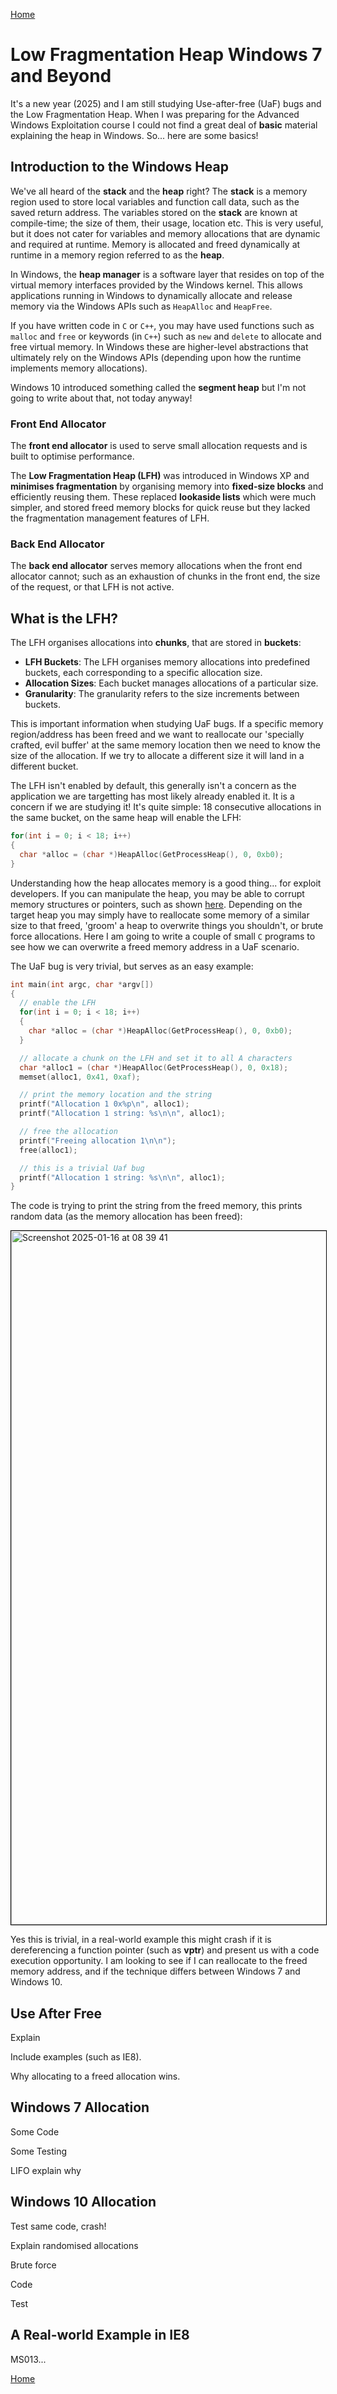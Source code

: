 [Home](https://plackyhacker.github.io)

# Low Fragmentation Heap Windows 7 and Beyond

It's a new year (2025) and I am still studying Use-after-free (UaF) bugs and the Low Fragmentation Heap. When I was preparing for the Advanced Windows Exploitation course I could not find a great deal of **basic** material explaining the heap in Windows. So... here are some basics!

## Introduction to the Windows Heap

We've all heard of the **stack** and the **heap** right? The **stack** is a memory region used to store local variables and function call data, such as the saved return address. The variables stored on the **stack** are known at compile-time; the size of them, their usage, location etc. This is very useful, but it does not cater for variables and memory allocations that are dynamic and required at runtime. Memory is allocated and freed dynamically at runtime in a memory region referred to as the **heap**.

In Windows, the **heap manager** is a software layer that resides on top of the virtual memory interfaces provided by the Windows kernel. This allows applications running in Windows to dynamically allocate and release memory via the Windows APIs such as `HeapAlloc` and `HeapFree`.

If you have written code in `C` or `C++`, you may have used functions such as `malloc` and `free` or keywords (in `C++`) such as `new` and `delete` to allocate and free virtual memory. In Windows these are higher-level abstractions that ultimately rely on the Windows APIs (depending upon how the runtime implements memory allocations).

Windows 10 introduced something called the **segment heap** but I'm not going to write about that, not today anyway!

### Front End Allocator

The **front end allocator** is used to serve small allocation requests and is built to optimise performance. 

The **Low Fragmentation Heap (LFH)** was introduced in Windows XP and **minimises fragmentation** by organising memory into **fixed-size blocks** and efficiently reusing them. These replaced **lookaside lists** which were much simpler, and stored freed memory blocks for quick reuse but they lacked the fragmentation management features of LFH.

### Back End Allocator

The **back end allocator** serves memory allocations when the front end allocator cannot; such as an exhaustion of chunks in the front end, the size of the request, or that LFH is not active.

## What is the LFH?

The LFH organises allocations into **chunks**, that are stored in **buckets**:

- **LFH Buckets**: The LFH organises memory allocations into predefined buckets, each corresponding to a specific allocation size.
- **Allocation Sizes**: Each bucket manages allocations of a particular size.
- **Granularity**: The granularity refers to the size increments between buckets.

This is important information when studying UaF bugs. If a specific memory region/address has been freed and we want to reallocate our 'specially crafted, evil buffer' at the same memory location then we need to know the size of the allocation. If we try to allocate a different size it will land in a different bucket.

The LFH isn't enabled by default, this generally isn't a concern as the application we are targetting has most likely already enabled it. It is a concern if we are studying it! It's quite simple: 18 consecutive allocations in the same bucket, on the same heap will enable the LFH:

```c
for(int i = 0; i < 18; i++)
{
  char *alloc = (char *)HeapAlloc(GetProcessHeap(), 0, 0xb0); 
}
```

Understanding how the heap allocates memory is a good thing... for exploit developers. If you can manipulate the heap, you may be able to corrupt memory structures or pointers, such as shown [here](https://plackyhacker.github.io/classes/use-after-free). Depending on the target heap you may simply have to reallocate some memory of a similar size to that freed, 'groom' a heap to overwrite things you shouldn't, or brute force allocations. Here I am going to write a couple of small `C` programs to see how we can overwrite a freed memory address in a UaF scenario.

The UaF bug is very trivial, but serves as an easy example:

```c
int main(int argc, char *argv[])
{
  // enable the LFH
  for(int i = 0; i < 18; i++)
  {
    char *alloc = (char *)HeapAlloc(GetProcessHeap(), 0, 0xb0);
  }

  // allocate a chunk on the LFH and set it to all A characters
  char *alloc1 = (char *)HeapAlloc(GetProcessHeap(), 0, 0x18); 
  memset(alloc1, 0x41, 0xaf);

  // print the memory location and the string
  printf("Allocation 1 0x%p\n", alloc1);
  printf("Allocation 1 string: %s\n\n", alloc1);

  // free the allocation
  printf("Freeing allocation 1\n\n");
  free(alloc1);

  // this is a trivial Uaf bug
  printf("Allocation 1 string: %s\n\n", alloc1);
}
```

The code is trying to print the string from the freed memory, this prints random data (as the memory allocation has been freed):

<img width="1110" alt="Screenshot 2025-01-16 at 08 39 41" src="https://github.com/user-attachments/assets/e6fdc0d5-44ea-451b-bdff-6d7d0d8306f4" style="border: 1px solid black;"/>

Yes this is trivial, in a real-world example this might crash if it is dereferencing a function pointer (such as **vptr**) and present us with a code execution opportunity. I am looking to see if I can reallocate to the freed memory address, and if the technique differs between Windows 7 and Windows 10.

## Use After Free

Explain


Include examples (such as IE8).

Why allocating to a freed allocation wins.

## Windows 7 Allocation

Some Code

Some Testing

LIFO explain why

## Windows 10 Allocation

Test same code, crash!

Explain randomised allocations

Brute force

Code

Test

## A Real-world Example in IE8

MS013...

[Home](https://plackyhacker.github.io)
